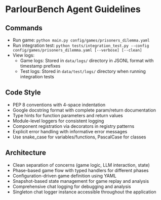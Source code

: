 # ParlourBench Agent Guidelines

## Commands
- Run game: `python main.py config/games/prisoners_dilemma.yaml`
- Run integration test: `python tests/integration_test.py --config config/games/prisoners_dilemma.yaml [--verbose] [--clean]`
- View logs: 
  - Game logs: Stored in `data/logs/` directory in JSONL format with timestamp prefixes
  - Test logs: Stored in `data/test/logs/` directory when running integration tests

## Code Style
- PEP 8 conventions with 4-space indentation
- Google docstring format with complete param/return documentation
- Type hints for function parameters and return values
- Module-level loggers for consistent logging
- Component registration via decorators in registry patterns
- Explicit error handling with informative error messages
- Use snake_case for variables/functions, PascalCase for classes

## Architecture
- Clean separation of concerns (game logic, LLM interaction, state)
- Phase-based game flow with typed handlers for different phases
- Configuration-driven game definition using YAML
- Snapshot-based state management for game replay and analysis
- Comprehensive chat logging for debugging and analysis
- Singleton chat logger instance accessible throughout the application